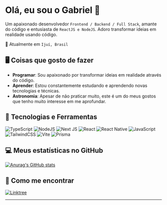 # Olá, eu sou o Gabriel 👋

Um apaixonado desenvolvedor `Frontend / Backend / Full Stack`, amante do código e entusiasta de `ReactJS e NodeJS`. Adoro transformar ideias em realidade usando código.

📍 Atualmente em `Ijuí, Brasil`


## 🖥️ Coisas que gosto de fazer

- **Programar**: Sou apaixonado por transformar ideias em realidade através do código.
- **Aprender**: Estou constantemente estudando e aprendendo novas tecnologias e técnicas.
- **Astronomia**: Apesar de não praticar muito, este é um do meus gostos que tenho muito interesse em me aprofundar.


## 🔧 Tecnologias e Ferramentas

![TypeScript](https://img.shields.io/badge/typescript-%23007ACC.svg?style=for-the-badge&logo=typescript&logoColor=white)
![NodeJS](https://img.shields.io/badge/node.js-6DA55F?style=for-the-badge&logo=node.js&logoColor=white)
![Next JS](https://img.shields.io/badge/Next-black?style=for-the-badge&logo=next.js&logoColor=white)
![React](https://img.shields.io/badge/react-%2320232a.svg?style=for-the-badge&logo=react&logoColor=%2361DAFB)
![React Native](https://img.shields.io/badge/react_native-%2320232a.svg?style=for-the-badge&logo=react&logoColor=%2361DAFB)
![JavaScript](https://img.shields.io/badge/javascript-%23323330.svg?style=for-the-badge&logo=javascript&logoColor=%23F7DF1E)
![TailwindCSS](https://img.shields.io/badge/tailwindcss-%2338B2AC.svg?style=for-the-badge&logo=tailwind-css&logoColor=white)
![Vite](https://img.shields.io/badge/vite-%23646CFF.svg?style=for-the-badge&logo=vite&logoColor=white)
![Prisma](https://img.shields.io/badge/Prisma-3982CE?style=for-the-badge&logo=Prisma&logoColor=white)


## 💻 Meus estatísticas no GitHub

[![Anurag's GitHub stats](https://github-readme-stats.vercel.app/api?username=gabrielvbauer&theme=dark)](https://github.com/anuraghazra/github-readme-stats)


## 📮 Como me encontrar

<a href="https://linktr.ee/gabrielvbauer">![Linktree](https://img.shields.io/badge/linktree-1de9b6?style=for-the-badge&logo=linktree&logoColor=white)</a>

---
